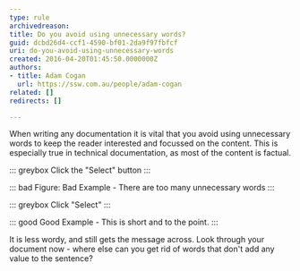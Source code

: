 ```yaml
---
type: rule
archivedreason: 
title: Do you avoid using unnecessary words?
guid: dcbd26d4-ccf1-4590-bf01-2da9f97fbfcf
uri: do-you-avoid-using-unnecessary-words
created: 2016-04-20T01:45:50.0000000Z
authors:
- title: Adam Cogan
  url: https://ssw.com.au/people/adam-cogan
related: []
redirects: []

---
```


When writing any documentation it is vital that you avoid using unnecessary words to keep the reader interested and focussed on the content. This is especially true in technical documentation, as most of the content is factual.

<!--endintro-->


::: greybox
Click the "Select" button
:::



::: bad
Figure: Bad Example - There are too many unnecessary words
:::




::: greybox
Click "Select"
:::



::: good
Good Example - This is short and to the point.
:::



It is less wordy, and still gets the message across. Look through your document now - where else can you get rid of words that don't add any value to the sentence?
